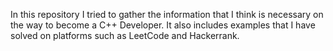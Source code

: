 In this repository I tried to gather the information that I think is necessary on the way to become a C++ Developer. 
It also includes examples that I have solved on platforms such as LeetCode and Hackerrank.
